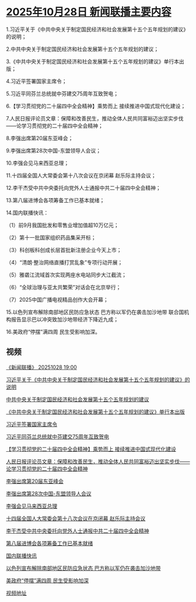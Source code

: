 # [2025年10月28日 新闻联播主要内容](https://tv.cctv.com/lm/xwlb/day/20251028.shtml)

1.习近平关于《中共中央关于制定国民经济和社会发展第十五个五年规划的建议》的说明；

2.中共中央关于制定国民经济和社会发展第十五个五年规划的建议；

3.《中共中央关于制定国民经济和社会发展第十五个五年规划的建议》单行本出版；

4.习近平签署国家主席令；

5.习近平同芬兰总统就中芬建交75周年互致贺电；

6.【学习贯彻党的二十届四中全会精神】乘势而上 接续推进中国式现代化建设；

7.人民日报评论员文章：保障和改善民生，推动全体人民共同富裕迈出坚实步伐——论学习贯彻党的二十届四中全会精神；

8.李强出席第20届东亚峰会；

9.李强出席第28次中国-东盟领导人会议；

10.李强会见马来西亚总理；

11.十四届全国人大常委会第十八次会议在京闭幕 赵乐际主持会议；

12.李干杰受中共中央委托向党外人士通报中共二十届四中全会精神；

13.第八届进博会各项筹备工作已基本就绪；

14.国内联播快讯：

（1）前9月我国批发和零售业增加值超10万亿元；

（2）第十一批国家组织药品集采开标；

（3）科创板科创成长层首批新注册企业今天上市；

（4）“清朗·整治网络直播打赏乱象”专项行动开展；

（5）雅砻江流域首次实现两座水电站同步大江截流；

（6）“全球治理与亚太共繁荣”对话会在北京举行；

（7）2025中国广播电视精品创作大会开幕；

15.以色列宣布解除南部地区民防应急状态 巴方称以军仍在袭击加沙地带 联合国机构报告显示巴以冲突致加沙地带经济下降近九成；

16.美政府“停摆”满四周 民生受影响加深。

## 视频

[《新闻联播》 20251028 19:00](https://tv.cctv.com/2025/10/28/VIDEVQiOJRSV43D8627ZD5AU251028.shtml)

[习近平关于《中共中央关于制定国民经济和社会发展第十五个五年规划的建议》的说明](https://tv.cctv.com/2025/10/28/VIDE5DCvE9vyv3xxGur2E0jr251028.shtml)

[中共中央关于制定国民经济和社会发展第十五个五年规划的建议](https://tv.cctv.com/2025/10/28/VIDEWZLnlA1OUaEXwPGxhoGb251028.shtml)

[《中共中央关于制定国民经济和社会发展第十五个五年规划的建议》单行本出版](https://tv.cctv.com/2025/10/28/VIDEn5n5aocvA0DoowkvNnF5251028.shtml)

[习近平签署国家主席令](https://tv.cctv.com/2025/10/28/VIDE30wwh4sYcYvMLRLJBUhz251028.shtml)

[习近平同芬兰总统就中芬建交75周年互致贺电](https://tv.cctv.com/2025/10/28/VIDEoVvfHVV1fcpUh1PeSOCx251028.shtml)

[【学习贯彻党的二十届四中全会精神】乘势而上 接续推进中国式现代化建设](https://tv.cctv.com/2025/10/28/VIDE9stR5DPnMfjMRO9PHEPD251028.shtml)

[人民日报评论员文章：保障和改善民生，推动全体人民共同富裕迈出坚实步伐——论学习贯彻党的二十届四中全会精神](https://tv.cctv.com/2025/10/28/VIDEsEy6JcwywcAuMUmJ6LDo251028.shtml)

[李强出席第20届东亚峰会](https://tv.cctv.com/2025/10/28/VIDEk84ZIjuyZHS4ZVAwU68V251028.shtml)

[李强出席第28次中国-东盟领导人会议](https://tv.cctv.com/2025/10/28/VIDE3ORGSw5yxFfsOGxch7pf251028.shtml)

[李强会见马来西亚总理](https://tv.cctv.com/2025/10/28/VIDE5LX9axnvyQy0MjBdKkNj251028.shtml)

[十四届全国人大常委会第十八次会议在京闭幕 赵乐际主持会议](https://tv.cctv.com/2025/10/28/VIDEdTiqgHTFIZEidYFOBmUN251028.shtml)

[李干杰受中共中央委托向党外人士通报中共二十届四中全会精神](https://tv.cctv.com/2025/10/28/VIDEdGtlwQSmgHHOfD8pJO6a251028.shtml)

[第八届进博会各项筹备工作已基本就绪](https://tv.cctv.com/2025/10/28/VIDErZrya5waCMJQnPpxySA7251028.shtml)

[国内联播快讯](https://tv.cctv.com/2025/10/28/VIDER5husSIOQbQNKbekTL2E251028.shtml)

[以色列宣布解除南部地区民防应急状态 巴方称以军仍在袭击加沙地带](https://tv.cctv.com/2025/10/28/VIDEB5wKoUzoSzSrFih9Zd41251028.shtml)

[美政府“停摆”满四周 民生受影响加深](https://tv.cctv.com/2025/10/28/VIDENAZnZvbiJbYtKG6mOVOh251028.shtml)

[视频地址](https://tv.cctv.com/lm/xwlb/day/20251028.shtml) 


